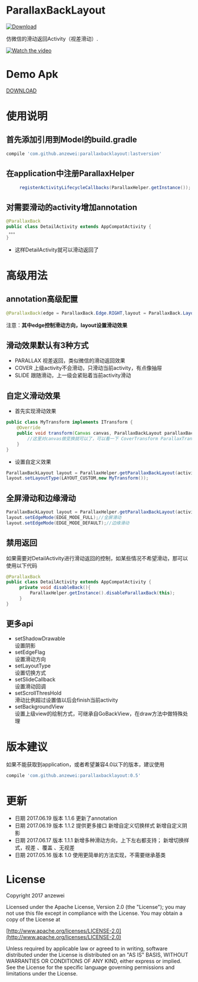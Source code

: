 # ParallaxBackLayout
[![Download](https://api.bintray.com/packages/anzewei/maven/com.github.anzewei/images/download.svg)](https://bintray.com/anzewei/maven/com.github.anzewei/_latestVersion)

仿微信的滑动返回Activity（视差滑动）.

[![Watch the video](https://github.com/anzewei/ParallaxBackLayout/blob/master/ext/video.png)](https://youtu.be/6da7UZh8MRk)

# Demo Apk

<a href="https://github.com/anzewei/ParallaxBackLayout/blob/master/ext/demo.apk?raw=true">DOWNLOAD</a>

# 使用说明

## 首先添加引用到Model的build.gradle

``` groovy
compile 'com.github.anzewei:parallaxbacklayout:lastversion'
``` 
	
## 在application中注册ParallaxHelper

``` java
     registerActivityLifecycleCallbacks(ParallaxHelper.getInstance());
```
## 对需要滑动的activity增加annotation

``` java
@ParallaxBack
public class DetailActivity extends AppCompatActivity {
 。。。
}
```
- 这样DetailActivity就可以滑动返回了

# 高级用法

## annotation高级配置

``` java
@ParallaxBack(edge = ParallaxBack.Edge.RIGHT,layout = ParallaxBack.Layout.PARALLAX)
````

注意：**其中edge控制滑动方向，layout设置滑动效果**

## 滑动效果默认有3种方式

- PARALLAX 视差返回，类似微信的滑动返回效果
- COVER 上级activity不会滑动，只滑动当前activity，有点像抽屉
- SLIDE 跟随滑动，上一级会紧贴着当前activity滑动

## 自定义滑动效果
- 首先实现滑动效果
``` java
public class MyTransform implements ITransform {
    @Override
    public void transform(Canvas canvas, ParallaxBackLayout parallaxBackLayout, View child) {
        //这里对canvas做变换就可以了，可以看一下 CoverTransform ParallaxTransform SlideTransform
    }
}

```

- 设置自定义效果

``` java
ParallaxBackLayout layout = ParallaxHelper.getParallaxBackLayout(activity, true);
layout.setLayoutType(LAYOUT_CUSTOM,new MyTransform());
```

## 全屏滑动和边缘滑动

``` java
ParallaxBackLayout layout = ParallaxHelper.getParallaxBackLayout(activity, true);
layout.setEdgeMode(EDGE_MODE_FULL);//全屏滑动
layout.setEdgeMode(EDGE_MODE_DEFAULT);//边缘滑动
```

## 禁用返回

如果需要对DetailActivity进行滑动返回的控制，如某些情况不希望滑动，那可以使用以下代码


``` java
@ParallaxBack
public class DetailActivity extends AppCompatActivity {
     private void disableBack(){
         ParallaxHelper.getInstance().disableParallaxBack(this);
     }
}
```
## 更多api
- setShadowDrawable  
   设置阴影
- setEdgeFlag  
  设置滑动方向
- setLayoutType  
   设置切换方式
- setSlideCallback  
  设置滑动回调
- setScrollThresHold   
  滑动比例超过设置值以后会finish当前activity
- setBackgroundView   
  设置上级view的绘制方式，可继承自GoBackView，在draw方法中做特殊处理

# 版本建议
 如果不能获取到application，或者希望兼容4.0以下的版本，建议使用

``` groovy
compile 'com.github.anzewei:parallaxbacklayout:0.5'
```

# 更新
- 日期 2017.06.19  版本  1.1.6
更新了annotation
- 日期 2017.06.19  版本  1.1.2
提供更多接口
新增自定义切换样式
新增自定义阴影
- 日期 2017.06.17  版本  1.1.1
新增多种滑动方向，上下左右都支持；
新增切换样式，视差 、覆盖 、无视差
- 日期 2017.05.16  版本  1.0
使用更简单的方法实现，不需要继承基类

# License

Copyright 2017 anzewei

Licensed under the Apache License, Version 2.0 (the "License"); you may not use this file except in compliance with the License. You may obtain a copy of the License at

[http://www.apache.org/licenses/LICENSE-2.0](http://www.apache.org/licenses/LICENSE-2.0)

Unless required by applicable law or agreed to in writing, software distributed under the License is distributed on an "AS IS" BASIS, WITHOUT WARRANTIES OR CONDITIONS OF ANY KIND, either express or implied. See the License for the specific language governing permissions and limitations under the License.
